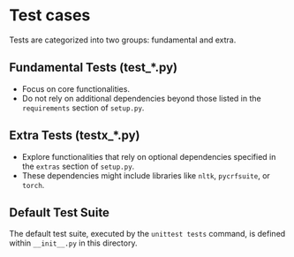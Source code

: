 # Test cases

Tests are categorized into two groups: fundamental and extra.

## Fundamental Tests (test_*.py)

- Focus on core functionalities.
- Do not rely on additional dependencies beyond those listed in the
  `requirements` section of `setup.py`.

## Extra Tests (testx_*.py)

- Explore functionalities that rely on optional dependencies specified in the
  `extras` section of `setup.py`.
- These dependencies might include libraries like `nltk`, `pycrfsuite`, or
  `torch`.

## Default Test Suite

The default test suite, executed by the `unittest tests` command, is defined
within `__init__.py` in this directory.
